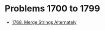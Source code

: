 # Problems 1700 to 1799

- [1768. Merge Strings Alternately](./1768_merge_strings_alternatively/readme.md)